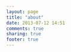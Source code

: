 ```yaml
---
layout: page
title: "about"
date: 2013-07-12 14:51
comments: true
sharing: true
footer: true
---
```

